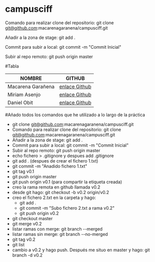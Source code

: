 # campusciff

Comando para realizar clone del repositorio: git clone git@github.com:macarenagaranena/campusciff.git

Añadir a la zona de stage: git add .

Commit para subir a local: git commit -m "Commit Inicial"

Subir al repo remoto: git push origin master

#Tabla

 |	**NOMBRE**	|	**GITHUB**	|
 |	------	|	------ | 
 |		Macarena Garañena		|		[enlace Github](https://github.com/macarenagaranena)		|
 |		Miriam Asenjo		|		[enlace Github](https://github.com/Miriam-Asenjo)		|
 |		Daniel Obit		|		[enlace Github](https://github.com/Danielobit)		|
 
 #Añado todos los comandos que he utilizado a lo largo de la práctica
 
- git clone git@github.com:macarenagaranena/campusciff.git
- Comando para realizar clone del repositorio: git clone git@github.com:macarenagaranena/campusciff.git
- Añadir a la zona de stage: git add .
- Commit para subir a local: git commit -m "Commit Inicial"
- Subir al repo remoto: git push origin master
- echo fichero > .gitignore y despues add .gitignore
- git add . (despues de crear el fichero 1.txt)
- git commit -m "Anadido fichero 1.txt"
- git tag v0.1
- git push origin master
- git push origin v0.1 (para compartir la etiqueta creada)
- creo la rama remota en github llamada v0.2
- desde git hago: git checkout -b v0.2 origin/v0.2
- creo el fichero 2.txt en la carpeta y hago:
	 - git add .
	 - git commit -m "Subo fichero 2.txt a rama v0.2"
	 - git push origin v0.2
- git checkout master
- git merge v0.2
- listar ramas con merge: git branch --merged
- listar ramas sin merge: git branch --no-merged
- git tag v0.2
- git list
- cambio a v0.2 y hago push. Después me situo en master y hago: git branch -d v0.2


